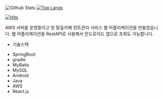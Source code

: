 <!-- ### Hi there 👋 -->
![Github Stats](https://github-readme-stats.vercel.app/api?username=kojoo112&show_icons=true&theme=tokyonight)
[![Top Langs](https://github-readme-stats.vercel.app/api/top-langs/?username=kojoo112&layout=compact&theme=tokyonight)](https://github.com/anuraghazra/github-readme-stats)


[![Hits](https://hits.seeyoufarm.com/api/count/incr/badge.svg?url=https%3A%2F%2Fgithub.com%2Fkojoo112&count_bg=%23FAFB40&title_bg=%23E50909&icon=&icon_color=%231D0808&title=hits&edge_flat=false)](https://hits.seeyoufarm.com)


AWS 서버를 운영중이고 방 탈출카페 힌트관리 서비스 웹 어플리케이션을 만들었습니다.
웹 어플리케이션을 RestAPI로 사용해서 안드로이드 앱으로 조회도 가능합니다.


* 기술스택
 - SpringBoot
 - gradle
 - MyBatis
 - MySQL
 - Android
 - Java
 - AWS
 - React.js 

<!--
**kojoo112/kojoo112** is a ✨ _special_ ✨ repository because its `README.md` (this file) appears on your GitHub profile.

Here are some ideas to get you started:

- 🔭 I’m currently working on ...
- 🌱 I’m currently learning ...
- 👯 I’m looking to collaborate on ...
- 🤔 I’m looking for help with ...
- 💬 Ask me about ...
- 📫 How to reach me: ...
- 😄 Pronouns: ...
- ⚡ Fun fact: ...
-->

